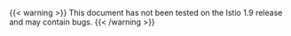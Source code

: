 ---
---
{{< warning >}}
This document has not been tested on the Istio 1.9 release and may contain bugs.
{{< /warning >}}
